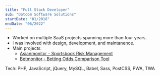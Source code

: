 ```yaml
---
title: "Full Stack Developer"
sub: "Dotcom Software Solutions"
startDate: "01/2018"
endDate: "06/2022"
---
```


- Worked on multiple SaaS projects spanning more than four years.
- I was involved with design, development, and maintanence.
- Main projects:
  - [Asianmonitor - Sportsbook Risk Management](#sportsbook-risk-management)
  - [Betmonitor - Betting Odds Comparison Tool](#odds-comparison-tool)

Tech: PHP, JavaScript, jQuery, MySQL, Babel, Sass, PostCSS, PWA, TWA
